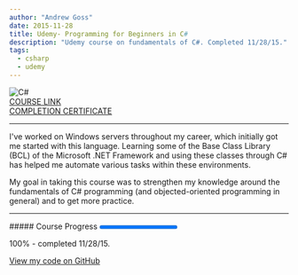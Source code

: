 ```yaml
---
author: "Andrew Goss"
date: 2015-11-28
title: Udemy- Programming for Beginners in C#
description: "Udemy course on fundamentals of C#. Completed 11/28/15."
tags:
  - csharp
  - udemy
---
```

![C#](/img/csharp.png "C#")<br>
<a href="https://www.udemy.com/programming-for-complete-beginners-in-csharp/" target="_blank">COURSE LINK</a><br>
<a href="https://github.com/andrewrgoss/udemy-beginning-csharp/blob/master/Course%20Completion%20Certificate%20(UC-TT5IFIPW).pdf" target="_blank">COMPLETION CERTIFICATE</a>
<hr>
I've worked on Windows servers throughout my career, which initially got me started with this language. Learning some of the Base Class Library (BCL) of the Microsoft .NET Framework and using these classes through C# has helped me automate various tasks within these environments.

My goal in taking this course was to strengthen my knowledge around the fundamentals of C# programming (and objected-oriented programming in general) and to get more practice.
<hr>
##### Course Progress
<progress max="1.0" value="1.0"></progress>

100% - completed 11/28/15.

<a href="https://github.com/andrewrgoss/udemy-beginning-csharp" class="btn" target="_blank">View my code on GitHub</a>